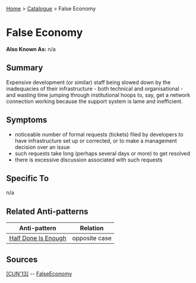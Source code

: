 [Home](../README.md) > [Catalogue](../Antipatterns_catalogue.md) > False Economy


# False Economy

**Also Known As:** n/a


## Summary

Expensive development (or similar) staff being slowed down by the inadequacies of their infrastructure - both technical and organisational - and wasting time jumping through institutional hoops to, say, get a network connection working because the support system is lame and inefficient.

## Symptoms

 - noticeable number of formal requests (tickets) filed by developers to have infrastructure set up or corrected, or to make a management decision over an issue
 - such requests take long (perhaps several days or more) to get resolved
 - there is excessive discussion associated with such requests

## Specific To

n/a

## Related Anti-patterns

|Anti-pattern  | Relation |
|--|--|
| [Half Done Is Enough](Half_Done_Is_Enough.md) | opposite case |

## Sources

[[CUN'13]](../References.md) -- [FalseEconomy](http://wiki.c2.com/?FalseEconomy)

